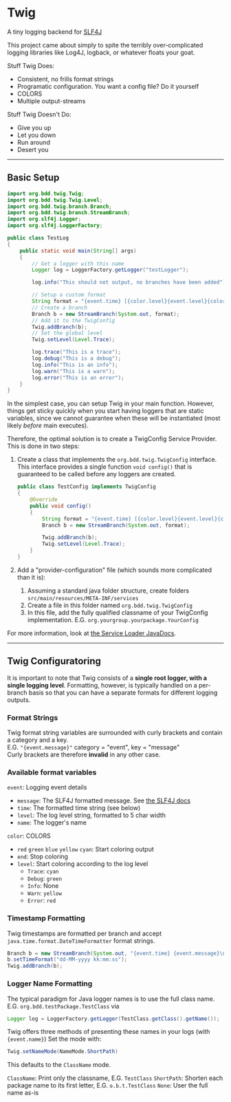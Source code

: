 # Twig
A tiny logging backend for [SLF4J](https://www.slf4j.org/manual.html)

This project came about simply to spite the terribly over-complicated logging libraries like Log4J,
logback, or whatever floats your goat.

Stuff Twig Does:
* Consistent, no frills format strings
* Programatic configuration. You want a config file? Do it yourself
* COLORS
* Multiple output-streams

Stuff Twig Doesn't Do:
* Give you up
* Let you down
* Run around
* Desert you

---

## Basic Setup
```java
import org.bdd.twig.Twig;
import org.bdd.twig.Twig.Level;
import org.bdd.twig.branch.Branch;
import org.bdd.twig.branch.StreamBranch;
import org.slf4j.Logger;
import org.slf4j.LoggerFactory;

public class TestLog
{
    public static void main(String[] args)
    {
        // Get a logger with this name
        Logger log = LoggerFactory.getLogger("testLogger");

        log.info("This should not output, no branches have been added");

        // Setup a custom format
        String format = "{event.time} [{color.level}{event.level}{color.end}] {event.name}: {event.message}\n";
        // Create a branch
        Branch b = new StreamBranch(System.out, format);
        // Add it to the TwigConfig
        Twig.addBranch(b);
        // Set the global level
        Twig.setLevel(Level.Trace);

        log.trace("This is a trace");
        log.debug("This is a debug");
        log.info("This is an info");
        log.warn("This is a warn");
        log.error("This is an error");
    }
}
```

In the simplest case, you can setup Twig in your main function.
However, things get sticky quickly when you start having loggers that are static variables, 
since we cannot guarantee when these will be instantiated (most likely *before* main executes).

Therefore, the optimal solution is to create a TwigConfig Service Provider.
This is done in two steps:
1. Create a class that implements the `org.bdd.twig.TwigConfig` interface.
    This interface provides a single function `void config()` that is guaranteed to be called
    before any loggers are created.
    ```java
    public class TestConfig implements TwigConfig
    {
        @Override
        public void config()
        {
            String format = "{event.time} [{color.level}{event.level}{color.end}] {event.name}: {event.message}\n";
            Branch b = new StreamBranch(System.out, format);

            Twig.addBranch(b);
            Twig.setLevel(Level.Trace);
        }
    }
    ```

2. Add a "provider-configuration" file (which sounds more complicated than it is):
    1. Assuming a standard java folder structure, create folders `src/main/resources/META-INF/services`
    2. Create a file in this folder named `org.bdd.twig.TwigConfig`
    3. In this file, add the fully qualified classname of your TwigConfig implementation.
        E.G. `org.yourgroup.yourpackage.YourConfig`

For more information, look at [the Service Loader JavaDocs](https://docs.oracle.com/javase/8/docs/api/java/util/ServiceLoader.html).

---

## Twig Configuratoring

It is important to note that Twig consists of a **single root logger, with a single logging level**.
Formatting, however, is typically handled on a per-branch basis so that you can have a separate formats for different logging outputs.

### Format Strings

Twig format string variables are surrounded with curly brackets and contain a category and a key.  
 E.G. `"{event.message}"`  category = "event", key = "message"  
 Curly brackets are therefore **invalid** in any other case.

### Available format variables

`event`: Logging event details
* `message`: The SLF4J formatted message. See [the SLF4J docs](https://www.slf4j.org/manual.html#typical_usage)
* `time`: The formatted time string (see below)
* `level`: The log level string, formatted to 5 char width
* `name`: The logger's name

`color`: COLORS
* `red` `green` `blue` `yellow` `cyan`: Start coloring output
* `end`: Stop coloring
* `level`: Start coloring according to the log level
    * `Trace`: `cyan`
    * `Debug`: `green`
    * `Info`: None
    * `Warn`: `yellow`
    * `Error`: `red`

### Timestamp Formatting
Twig timestamps are formatted per branch and accept `java.time.format.DateTimeFormatter` format strings.

```java
Branch b = new StreamBranch(System.out, "{event.time} {event.message}\n");
b.setTimeFormat("dd-MM-yyyy kk:mm:ss");
Twig.addBranch(b);
```

### Logger Name Formatting
The typical paradigm for Java logger names is to use the full class name.  
E.G. `org.bdd.testPackage.TestClass` via
```java
Logger log = LoggerFactory.getLogger(TestClass.getClass().getName());
```

Twig offers three methods of presenting these names in your logs (with `{event.name}`)
Set the mode with:
```java
Twig.setNameMode(NameMode.ShortPath)
```
This defaults to the `ClassName` mode.

`ClassName`: Print only the classname, E.G. `TestClass`
`ShortPath`: Shorten each package name to its first letter, E.G. `o.b.t.TestClass`
`None`: User the full name as-is